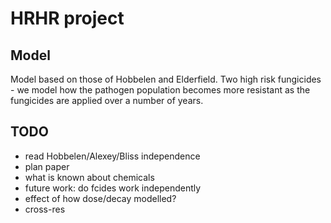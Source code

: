 # HRHR project

## Model

Model based on those of Hobbelen and Elderfield. Two high risk fungicides - we model how the pathogen population becomes more resistant as the fungicides are applied over a number of years.

## TODO
- read Hobbelen/Alexey/Bliss independence
- plan paper
- what is known about chemicals
- future work: do fcides work independently
- effect of how dose/decay modelled?
- cross-res